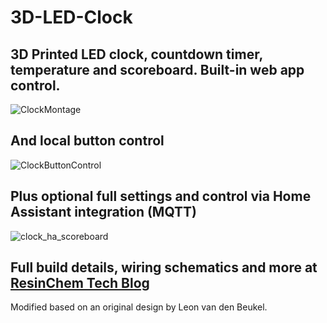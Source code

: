 # 3D-LED-Clock

## 3D Printed LED clock, countdown timer, temperature and scoreboard. Built-in web app control.
![ClockMontage](https://user-images.githubusercontent.com/55962781/107840178-8fc08d80-6d7e-11eb-80a8-227c2215a7ed.jpg)

## And local button control
![ClockButtonControl](https://user-images.githubusercontent.com/55962781/107840356-08741980-6d80-11eb-9303-f6c1c6bdb5d9.jpg)

## Plus optional full settings and control via Home Assistant integration (MQTT)
![clock_ha_scoreboard](https://user-images.githubusercontent.com/55962781/107840499-30b04800-6d81-11eb-8b5c-2a2fe1410438.jpg)

## Full build details, wiring schematics and more at [ResinChem Tech Blog](https://resinchemtech.blogspot.com/2021/02/3d-printed-clock-scoreboard-and-more.html)


Modified based on an original design by Leon van den Beukel.
